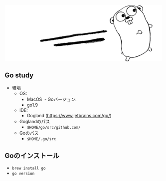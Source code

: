 ![Alt Text](https://github.com/yhidetoshi/Pictures/raw/master/Go_study/Golang-top.png)

## Go study



- 環境　
  - OS: 
    - MacOS
  - Goバージョン:  
    - go1.9
  - IDE: 
    - Gogland (https://www.jetbrains.com/go/)
  - Goglandのパス
    - `$HOME/go/src/github.com/`
  - Goのパス
    - `$HOME/.go/src`
    
## Goのインストール
- `brew install go`
- `go version`
